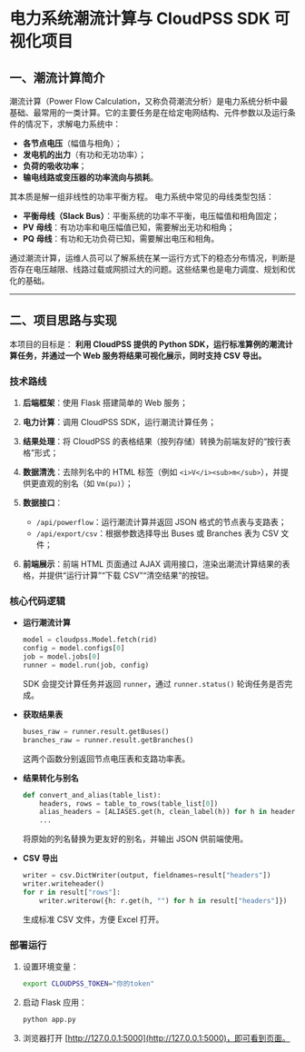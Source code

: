 # 电力系统潮流计算与 CloudPSS SDK 可视化项目

## 一、潮流计算简介

潮流计算（Power Flow Calculation，又称负荷潮流分析）是电力系统分析中最基础、最常用的一类计算。它的主要任务是在给定电网结构、元件参数以及运行条件的情况下，求解电力系统中：

* **各节点电压**（幅值与相角）；
* **发电机的出力**（有功和无功功率）；
* **负荷的吸收功率**；
* **输电线路或变压器的功率流向与损耗**。

其本质是解一组非线性的功率平衡方程。
电力系统中常见的母线类型包括：

* **平衡母线（Slack Bus）**：平衡系统的功率不平衡，电压幅值和相角固定；
* **PV 母线**：有功功率和电压幅值已知，需要解出无功和相角；
* **PQ 母线**：有功和无功负荷已知，需要解出电压和相角。

通过潮流计算，运维人员可以了解系统在某一运行方式下的稳态分布情况，判断是否存在电压越限、线路过载或网损过大的问题。这些结果也是电力调度、规划和优化的基础。

---

## 二、项目思路与实现

本项目的目标是：
**利用 CloudPSS 提供的 Python SDK，运行标准算例的潮流计算任务，并通过一个 Web 服务将结果可视化展示，同时支持 CSV 导出。**

### 技术路线

1. **后端框架**：使用 Flask 搭建简单的 Web 服务；
2. **电力计算**：调用 CloudPSS SDK，运行潮流计算任务；
3. **结果处理**：将 CloudPSS 的表格结果（按列存储）转换为前端友好的“按行表格”形式；
4. **数据清洗**：去除列名中的 HTML 标签（例如 `<i>V</i><sub>m</sub>`），并提供更直观的别名（如 `Vm(pu)`）；
5. **数据接口**：

   * `/api/powerflow`：运行潮流计算并返回 JSON 格式的节点表与支路表；
   * `/api/export/csv`：根据参数选择导出 Buses 或 Branches 表为 CSV 文件；
6. **前端展示**：前端 HTML 页面通过 AJAX 调用接口，渲染出潮流计算结果的表格，并提供“运行计算”“下载 CSV”“清空结果”的按钮。

### 核心代码逻辑

* **运行潮流计算**

  ```python
  model = cloudpss.Model.fetch(rid)
  config = model.configs[0]
  job = model.jobs[0]
  runner = model.run(job, config)
  ```

  SDK 会提交计算任务并返回 `runner`，通过 `runner.status()` 轮询任务是否完成。

* **获取结果表**

  ```python
  buses_raw = runner.result.getBuses()
  branches_raw = runner.result.getBranches()
  ```

  这两个函数分别返回节点电压表和支路功率表。

* **结果转化与别名**

  ```python
  def convert_and_alias(table_list):
      headers, rows = table_to_rows(table_list[0])
      alias_headers = [ALIASES.get(h, clean_label(h)) for h in headers]
      ...
  ```

  将原始的列名替换为更友好的别名，并输出 JSON 供前端使用。

* **CSV 导出**

  ```python
  writer = csv.DictWriter(output, fieldnames=result["headers"])
  writer.writeheader()
  for r in result["rows"]:
      writer.writerow({h: r.get(h, "") for h in result["headers"]})
  ```

  生成标准 CSV 文件，方便 Excel 打开。

### 部署运行

1. 设置环境变量：

   ```bash
   export CLOUDPSS_TOKEN="你的token"
   ```
2. 启动 Flask 应用：

   ```bash
   python app.py
   ```
3. 浏览器打开 [http://127.0.0.1:5000](http://127.0.0.1:5000)，即可看到页面。
